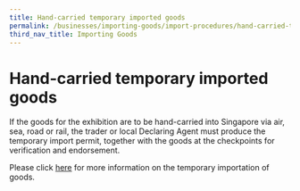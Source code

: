 ```yaml
---
title: Hand-carried temporary imported goods
permalink: /businesses/importing-goods/import-procedures/hand-carried-temporary-imported-goods
third_nav_title: Importing Goods
---
```


# Hand-carried temporary imported goods

If the goods for the exhibition are to be hand-carried into Singapore via air, sea, road or rail, the trader or local Declaring Agent must produce the temporary import permit, together with the goods at the checkpoints for verification and endorsement.

Please click  [here](https://singapore-customs-staging.netlify.com/businesses/importing-goods/temporary-import-scheme)  for more information on the temporary importation of goods.

